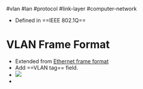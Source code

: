 #vlan #lan #protocol #link-layer  #computer-network 

- Defined in ==IEEE 802.1Q==

# VLAN Frame Format
- Extended from [Ethernet frame format](Ethernet.md#Ethernet%20frame%20format)
- Add ==VLAN tag== field.
- ![](Pasted%20image%2020240521131456.png)
- 